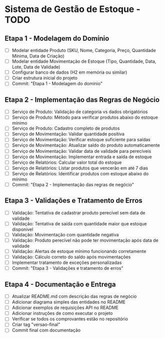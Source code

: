 # Sistema de Gestão de Estoque - TODO

## Etapa 1 - Modelagem do Domínio
- [ ] Modelar entidade Produto (SKU, Nome, Categoria, Preço, Quantidade Mínima, Data de Criação)
- [ ] Modelar entidade Movimentação de Estoque (Tipo, Quantidade, Data, Lote, Data de Validade)
- [ ] Configurar banco de dados (H2 em memória ou similar)
- [ ] Criar estrutura inicial do projeto
- [ ] Commit: "Etapa 1 - Modelagem do domínio"

## Etapa 2 - Implementação das Regras de Negócio
- [ ] Serviço de Produto: Validação de categoria vs dados obrigatórios
- [ ] Serviço de Produto: Método para verificar produtos abaixo do estoque mínimo
- [ ] Serviço de Produto: Cadastro completo de produtos
- [ ] Serviço de Movimentação: Validar quantidade positiva
- [ ] Serviço de Movimentação: Verificar estoque suficiente para saídas
- [ ] Serviço de Movimentação: Atualizar saldo do produto automaticamente
- [ ] Serviço de Movimentação: Validar data de validade para perecíveis
- [ ] Serviço de Movimentação: Implementar entrada e saída de estoque
- [ ] Serviço de Relatórios: Calcular valor total do estoque
- [ ] Serviço de Relatórios: Listar produtos que vencerão em até 7 dias
- [ ] Serviço de Relatórios: Identificar produtos com estoque abaixo do mínimo
- [ ] Commit: "Etapa 2 - Implementação das regras de negócio"

## Etapa 3 - Validações e Tratamento de Erros
- [ ] Validação: Tentativa de cadastrar produto perecível sem data de validade
- [ ] Validação: Tentativa de saída com quantidade maior que estoque disponível
- [ ] Validação: Movimentação com quantidade negativa
- [ ] Validação: Produto perecível não pode ter movimentação após data de validade
- [ ] Validação: Alertas de estoque mínimo funcionando corretamente
- [ ] Validação: Cálculo correto do saldo após movimentações
- [ ] Implementar tratamento de exceções personalizadas
- [ ] Commit: "Etapa 3 - Validações e tratamento de erros"

## Etapa 4 - Documentação e Entrega
- [ ] Atualizar README.md com descrição das regras de negócio
- [ ] Adicionar diagrama simples das entidades no README
- [ ] Adicionar exemplos de requisições API no README
- [ ] Adicionar instruções de como executar o projeto
- [ ] Verificar se todos os comprovantes estão no repositório
- [ ] Criar tag "versao-final"
- [ ] Commit final com documentação
